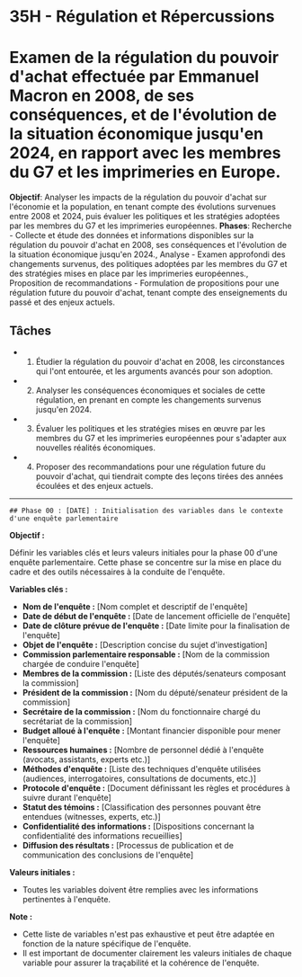 
# 35H - Régulation et Répercussions
# Examen de la régulation du pouvoir d'achat effectuée par Emmanuel Macron en 2008, de ses conséquences, et de l'évolution de la situation économique jusqu'en 2024, en rapport avec les membres du G7 et les imprimeries en Europe.
**Objectif**: Analyser les impacts de la régulation du pouvoir d'achat sur l'économie et la population, en tenant compte des évolutions survenues entre 2008 et 2024, puis évaluer les politiques et les stratégies adoptées par les membres du G7 et les imprimeries européennes.
**Phases**: Recherche - Collecte et étude des données et informations disponibles sur la régulation du pouvoir d'achat en 2008, ses conséquences et l'évolution de la situation économique jusqu'en 2024., Analyse - Examen approfondi des changements survenus, des politiques adoptées par les membres du G7 et des stratégies mises en place par les imprimeries européennes., Proposition de recommandations - Formulation de propositions pour une régulation future du pouvoir d'achat, tenant compte des enseignements du passé et des enjeux actuels.

## Tâches
- 1. Étudier la régulation du pouvoir d'achat en 2008, les circonstances qui l'ont entourée, et les arguments avancés pour son adoption.
- 2. Analyser les conséquences économiques et sociales de cette régulation, en prenant en compte les changements survenus jusqu'en 2024.
- 3. Évaluer les politiques et les stratégies mises en œuvre par les membres du G7 et les imprimeries européennes pour s'adapter aux nouvelles réalités économiques.
- 4. Proposer des recommandations pour une régulation future du pouvoir d'achat, qui tiendrait compte des leçons tirées des années écoulées et des enjeux actuels.

---
    ## Phase 00 : [DATE] : Initialisation des variables dans le contexte d'une enquête parlementaire

**Objectif :** 

Définir les variables clés et leurs valeurs initiales pour la phase 00 d'une enquête parlementaire. Cette phase se concentre sur la mise en place du cadre et des outils nécessaires à la conduite de l'enquête.

**Variables clés :**

* **Nom de l'enquête :** [Nom complet et descriptif de l'enquête]
* **Date de début de l'enquête :** [Date de lancement officielle de l'enquête]
* **Date de clôture prévue de l'enquête :** [Date limite pour la finalisation de l'enquête]
* **Objet de l'enquête :** [Description concise du sujet d'investigation]
* **Commission parlementaire responsable :** [Nom de la commission chargée de conduire l'enquête]
* **Membres de la commission :** [Liste des députés/senateurs composant la commission]
* **Président de la commission :** [Nom du député/senateur président de la commission]
* **Secrétaire de la commission :** [Nom du fonctionnaire chargé du secrétariat de la commission]
* **Budget alloué à l'enquête :** [Montant financier disponible pour mener l'enquête]
* **Ressources humaines :** [Nombre de personnel dédié à l'enquête (avocats, assistants, experts etc.)]
* **Méthodes d'enquête :** [Liste des techniques d'enquête utilisées (audiences, interrogatoires, consultations de documents, etc.)]
* **Protocole d'enquête :** [Document définissant les règles et procédures à suivre durant l'enquête]
* **Statut des témoins :** [Classification des personnes pouvant être entendues (witnesses, experts, etc.)]
* **Confidentialité des informations :** [Dispositions concernant la confidentialité des informations recueillies]
* **Diffusion des résultats :** [Processus de publication et de communication des conclusions de l'enquête]


**Valeurs initiales :**

* Toutes les variables doivent être remplies avec les informations pertinentes à l'enquête.

**Note :**

* Cette liste de variables n'est pas exhaustive et peut être adaptée en fonction de la nature spécifique de l'enquête.
* Il est important de documenter clairement les valeurs initiales de chaque variable pour assurer la traçabilité et la cohérence de l'enquête.



